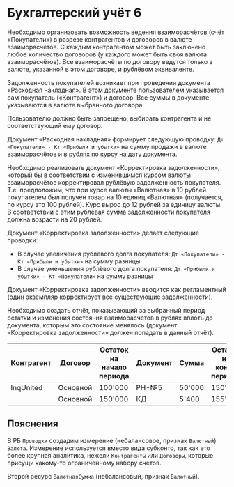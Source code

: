 # Бухгалтерский учёт 6

Необходимо организовать возможность ведения взаиморасчётов (счёт «Покупатели») в разрезе контрагентов и договоров в валюте взаиморасчётов. С каждым контрагентом может быть заключено любое количество договоров (у каждого может быть своя валюта взаиморасчётов). Все взаиморасчёты по договору ведутся только в валюте, указанной в этом договоре, и рублёвом эквиваленте.

Задолженность покупателей возникает при проведении документа «Расходная накладная». В этом документе пользователем указывается сам покупатель («Контрагент») и договор. Все суммы в документе указываются в валюте выбранного договора.

Пользователю должно быть запрещено, выбирать контрагента и не соответствующий ему договор.

Документ «Расходная накладная» формирует следующую проводку:
`Дт «Покупатели» - Кт «Прибыли и убытки»`
на сумму продажи в валюте взаиморасчётов и в рублях по курсу на дату документа.

Необходимо реализовать документ «Корректировка задолженности», который бы в соответствии с изменившимся курсом валюты взаиморасчётов корректировал рублёвую задолженность покупателя. Т.е. предположим, что при курсе валюты «Валютная» в 10 рублей покупателем был получен товар на 10 единиц «Валютная» (получается, по курсу это 100 рублей). Курс вырос до 12 рублей за единицу валюты. В соответствии с этим рублёвая сумма задолженности покупателя должна возрасти на 20 рублей.

Документ «Корректировка задолженности» делает следующие проводки:
- В случае увеличения рублёвого долга покупателя:
`Дт «Покупатели» - Кт «Прибыли и убытки»` на сумму разницы
- В случае уменьшения рублёвого долга покупателя:
`Дт «Прибыли и убытки» - Кт «Покупатели»` на сумму разницы

Документ «Корректировка задолженности» вводится как регламентный (один экземпляр корректирует все существующие задолженности).

Необходимо создать отчёт, показывающий за выбранный период остатки и изменения состояния взаиморасчетов в рублях вплоть до документа, которым это состояние менялось (документ «Корректировка задолженности» должен попадать в данный отчёт).

Контрагент | Договор | Остаток на начало периода | Документ | Сумма | Остаток на конец периода
---------- | ------- | ------------------------- | -------- | ----- | ------------------------
InqUnited  | Основной | 100'000 | РН-№5 | 50'000 | 150'000
 | Основной | 150'000 | КД | 5'400  | 155'400

## Пояснения

В РБ `Проводки` создадим измерение (небалансовое, признак `Валютный`) `Валюта`. Измерение используется вместо вида субконто, так как это более крупная аналитика, нежели `Контрагенты` или `Договоры`, которые присущи какому-то ограниченному набору счетов.

Второй ресурс `ВалютнаяСумма` (небалансовый, признак `Валютный`).
